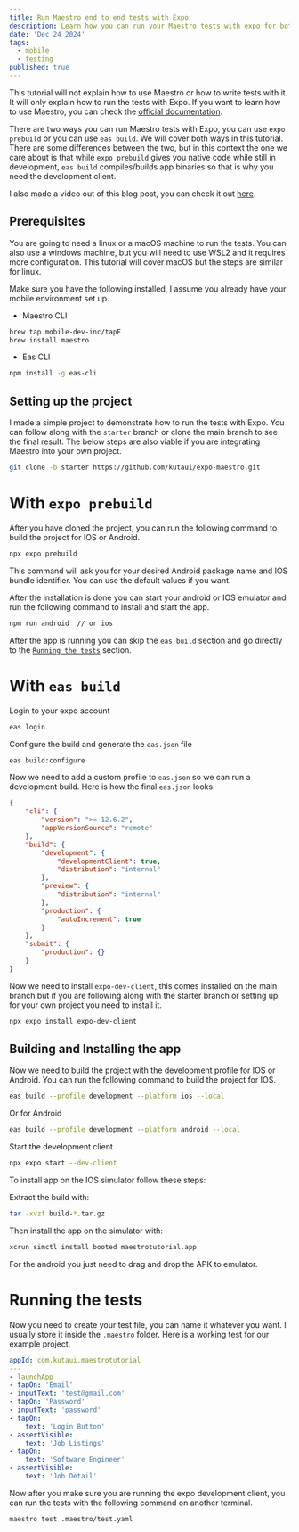 ```yaml
---
title: Run Maestro end to end tests with Expo
description: Learn how you can run your Maestro tests with expo for both Android and IOS.
date: 'Dec 24 2024'
tags:
  - mobile
  - testing
published: true
---
```


This tutorial will not explain how to use Maestro or how to write tests with it. It will only explain how to run the tests with Expo. If you want to learn how to use Maestro, you can check the [official documentation](https://maestro.mobile.dev/).

There are two ways you can run Maestro tests with Expo, you can use `expo prebuild` or you can use `eas build`. We will cover both ways in this tutorial. There are some differences between the two, but in this context the one we care about is that while `expo prebuild` gives you native code while still in development, `eas build` compiles/builds app binaries so that is why you need the development client.

I also made a video out of this blog post, you can check it out [here](https://www.youtube.com/watch?v=QGOAQVSxpDE).

## Prerequisites

You are going to need a linux or a macOS machine to run the tests. You can also use a windows machine, but you will need to use WSL2 and it requires more configuration. This tutorial will cover macOS but the steps are similar for linux.

Make sure you have the following installed, I assume you already have your mobile environment set up.

- Maestro CLI

```bash
brew tap mobile-dev-inc/tapF
brew install maestro
```

- Eas CLI

```bash
npm install -g eas-cli
```

## Setting up the project

I made a simple project to demonstrate how to run the tests with Expo. You can follow along with the `starter` branch or clone the main branch to see the final result. The below steps are also viable if you are integrating Maestro into your own project.

```bash
git clone -b starter https://github.com/kutaui/expo-maestro.git
```

# With `expo prebuild`

After you have cloned the project, you can run the following command to build the project for IOS or Android.

```bash
npx expo prebuild
```

This command will ask you for your desired Android package name and IOS bundle identifier. You can use the default values if you want.

After the installation is done you can start your android or IOS emulator and run the following command to install and start the app.

```bash
npm run android  // or ios
```

After the app is running you can skip the `eas build` section and go directly to the [`Running the tests`](#running-the-tests) section.

# With `eas build`

Login to your expo account

```bash
eas login
```

Configure the build and generate the `eas.json` file

```bash
eas build:configure
```

Now we need to add a custom profile to `eas.json` so we can run a development build. Here is how the final `eas.json` looks

```json
{
	"cli": {
		"version": ">= 12.6.2",
		"appVersionSource": "remote"
	},
	"build": {
		"development": {
			"developmentClient": true,
			"distribution": "internal"
		},
		"preview": {
			"distribution": "internal"
		},
		"production": {
			"autoIncrement": true
		}
	},
	"submit": {
		"production": {}
	}
}
```

Now we need to install `expo-dev-client`, this comes installed on the main branch but if you are following along with the starter branch or setting up for your own project you need to install it.

```bash
npx expo install expo-dev-client
```

## Building and Installing the app

Now we need to build the project with the development profile for IOS or Android. You can run the following command to build the project for IOS.

```bash
eas build --profile development --platform ios --local
```

Or for Android

```bash
eas build --profile development --platform android --local
```

Start the development client

```bash
npx expo start --dev-client
```

To install app on the IOS simulator follow these steps:

Extract the build with:

```bash
tar -xvzf build-*.tar.gz
```

Then install the app on the simulator with:

```bash
xcrun simctl install booted maestrotutorial.app
```

For the android you just need to drag and drop the APK to emulator.

# Running the tests

Now you need to create your test file, you can name it whatever you want. I usually store it inside the `.maestro` folder. Here is a working test for our example project.

```yaml
appId: com.kutaui.maestrotutorial
---
- launchApp
- tapOn: 'Email'
- inputText: 'test@gmail.com'
- tapOn: 'Password'
- inputText: 'password'
- tapOn:
    text: 'Login Button'
- assertVisible:
    text: 'Job Listings'
- tapOn:
    text: 'Software Engineer'
- assertVisible:
    text: 'Job Detail'
```

Now after you make sure you are running the expo development client, you can run the tests with the following command on another terminal.

```bash
maestro test .maestro/test.yaml
```
